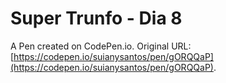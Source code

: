 # Super Trunfo - Dia 8

A Pen created on CodePen.io. Original URL: [https://codepen.io/suianysantos/pen/gORQQaP](https://codepen.io/suianysantos/pen/gORQQaP).


